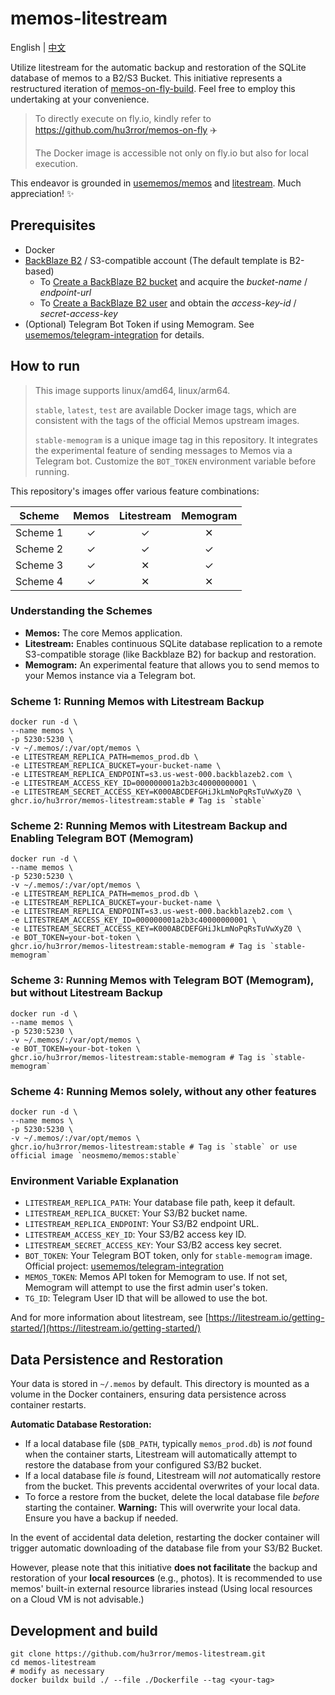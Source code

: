 # memos-litestream

English | [中文](README_zh-CN.md)

Utilize litestream for the automatic backup and restoration of the SQLite database of memos to a B2/S3 Bucket. This initiative represents a restructured iteration of [memos-on-fly-build](https://github.com/hu3rror/memos-on-fly-build). Feel free to employ this undertaking at your convenience.

> To directly execute on fly.io, kindly refer to https://github.com/hu3rror/memos-on-fly ✈️
>
> The Docker image is accessible not only on fly.io but also for local execution.

This endeavor is grounded in [usememos/memos](https://github.com/usememos/memos) and [litestream](https://github.com/benbjohnson/litestream). Much appreciation! ✨

## Prerequisites

- Docker
- [BackBlaze B2](https://www.backblaze.com/) / S3-compatible account (The default template is B2-based)
  - To [Create a BackBlaze B2 bucket](https://litestream.io/guides/backblaze/#create-a-bucket) and acquire the _bucket-name_ / _endpoint-url_
  - To [Create a BackBlaze B2 user](https://litestream.io/guides/backblaze/#create-a-user) and obtain the _access-key-id_ / _secret-access-key_
- (Optional) Telegram Bot Token if using Memogram.  See [usememos/telegram-integration](https://github.com/usememos/telegram-integration) for details.

## How to run

> This image supports linux/amd64, linux/arm64.
>
> `stable`, `latest`, `test` are available Docker image tags, which are consistent with the tags of the official Memos upstream images.
>
> `stable-memogram` is a unique image tag in this repository. It integrates the experimental feature of sending messages to Memos via a Telegram bot. Customize the `BOT_TOKEN` environment variable before running.

This repository's images offer various feature combinations:

| Scheme | Memos | Litestream | Memogram |
| :---: | :---: | :---: | :---: |
| Scheme 1 | ✓ | ✓ | ✕ |
| Scheme 2 | ✓ | ✓ | ✓ |
| Scheme 3 | ✓ | ✕ | ✓ |
| Scheme 4 | ✓ | ✕ | ✕ |

### Understanding the Schemes

*   **Memos:** The core Memos application.
*   **Litestream:** Enables continuous SQLite database replication to a remote S3-compatible storage (like Backblaze B2) for backup and restoration.
*   **Memogram:** An experimental feature that allows you to send memos to your Memos instance via a Telegram bot.

### Scheme 1: Running Memos with Litestream Backup

```shell
docker run -d \
--name memos \
-p 5230:5230 \
-v ~/.memos/:/var/opt/memos \
-e LITESTREAM_REPLICA_PATH=memos_prod.db \
-e LITESTREAM_REPLICA_BUCKET=your-bucket-name \
-e LITESTREAM_REPLICA_ENDPOINT=s3.us-west-000.backblazeb2.com \
-e LITESTREAM_ACCESS_KEY_ID=000000001a2b3c40000000001 \
-e LITESTREAM_SECRET_ACCESS_KEY=K000ABCDEFGHiJkLmNoPqRsTuVwXyZ0 \
ghcr.io/hu3rror/memos-litestream:stable # Tag is `stable`
```

### Scheme 2: Running Memos with Litestream Backup and Enabling Telegram BOT (Memogram)

```shell
docker run -d \
--name memos \
-p 5230:5230 \
-v ~/.memos/:/var/opt/memos \
-e LITESTREAM_REPLICA_PATH=memos_prod.db \
-e LITESTREAM_REPLICA_BUCKET=your-bucket-name \
-e LITESTREAM_REPLICA_ENDPOINT=s3.us-west-000.backblazeb2.com \
-e LITESTREAM_ACCESS_KEY_ID=000000001a2b3c40000000001 \
-e LITESTREAM_SECRET_ACCESS_KEY=K000ABCDEFGHiJkLmNoPqRsTuVwXyZ0 \
-e BOT_TOKEN=your-bot-token \
ghcr.io/hu3rror/memos-litestream:stable-memogram # Tag is `stable-memogram`
```

### Scheme 3: Running Memos with Telegram BOT (Memogram), but without Litestream Backup

```shell
docker run -d \
--name memos \
-p 5230:5230 \
-v ~/.memos/:/var/opt/memos \
-e BOT_TOKEN=your-bot-token \
ghcr.io/hu3rror/memos-litestream:stable-memogram # Tag is `stable-memogram`
```

### Scheme 4: Running Memos solely, without any other features

```shell
docker run -d \
--name memos \
-p 5230:5230 \
-v ~/.memos/:/var/opt/memos \
ghcr.io/hu3rror/memos-litestream:stable # Tag is `stable` or use official image `neosmemo/memos:stable`
```

### Environment Variable Explanation

- `LITESTREAM_REPLICA_PATH`: Your database file path, keep it default.
- `LITESTREAM_REPLICA_BUCKET`: Your S3/B2 bucket name.
- `LITESTREAM_REPLICA_ENDPOINT`: Your S3/B2 endpoint URL.
- `LITESTREAM_ACCESS_KEY_ID`: Your S3/B2 access key ID.
- `LITESTREAM_SECRET_ACCESS_KEY`: Your S3/B2 access key secret.
- `BOT_TOKEN`: Your Telegram BOT token, only for `stable-memogram` image. Official project: [usememos/telegram-integration](https://github.com/usememos/telegram-integration)
- `MEMOS_TOKEN`: Memos API token for Memogram to use.  If not set, Memogram will attempt to use the first admin user's token.
- `TG_ID`: Telegram User ID that will be allowed to use the bot.

And for more information about litestream, see [https://litestream.io/getting-started/](https://litestream.io/getting-started/)

## Data Persistence and Restoration

Your data is stored in `~/.memos` by default. This directory is mounted as a volume in the Docker containers, ensuring data persistence across container restarts.

**Automatic Database Restoration:**

*   If a local database file (`$DB_PATH`, typically `memos_prod.db`) is *not* found when the container starts, Litestream will automatically attempt to restore the database from your configured S3/B2 bucket.
*   If a local database file *is* found, Litestream will *not* automatically restore from the bucket. This prevents accidental overwrites of your local data.
*   To force a restore from the bucket, delete the local database file *before* starting the container. **Warning:** This will overwrite your local data. Ensure you have a backup if needed.

In the event of accidental data deletion, restarting the docker container will trigger automatic downloading of the database file from your S3/B2 Bucket.

However, please note that this initiative **does not facilitate** the backup and restoration of your **local resources** (e.g., photos). It is recommended to use memos' built-in external resource libraries instead (Using local resources on a Cloud VM is not advisable.)

## Development and build

```shell
git clone https://github.com/hu3rror/memos-litestream.git
cd memos-litestream
# modify as necessary
docker buildx build ./ --file ./Dockerfile --tag <your-tag>
```